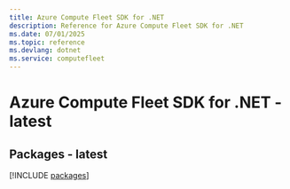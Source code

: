 ```yaml
---
title: Azure Compute Fleet SDK for .NET
description: Reference for Azure Compute Fleet SDK for .NET
ms.date: 07/01/2025
ms.topic: reference
ms.devlang: dotnet
ms.service: computefleet
---
```

# Azure Compute Fleet SDK for .NET - latest
## Packages - latest
[!INCLUDE [packages](compute-fleet-index.md)]